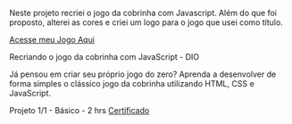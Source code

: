 
Neste projeto recriei o jogo da cobrinha com Javascript. Além do que foi proposto, alterei as cores e criei um logo para o jogo que usei como título.

<a href="https://danianith.github.io/Bootcamp_HTML_Web_Developer/projeto_jogo_cobrinha_js/index.html" target="_blank">Acesse meu Jogo Aqui</a>

Recriando o jogo da cobrinha com JavaScript - DIO

Já pensou em criar seu próprio jogo do zero? Aprenda a desenvolver de forma simples o clássico jogo da cobrinha utilizando HTML, CSS e JavaScript.

Projeto 1/1 - Básico - 2 hrs <a href="https://certificates.digitalinnovation.one/F1844E13" target="_blank">Certificado</a>

